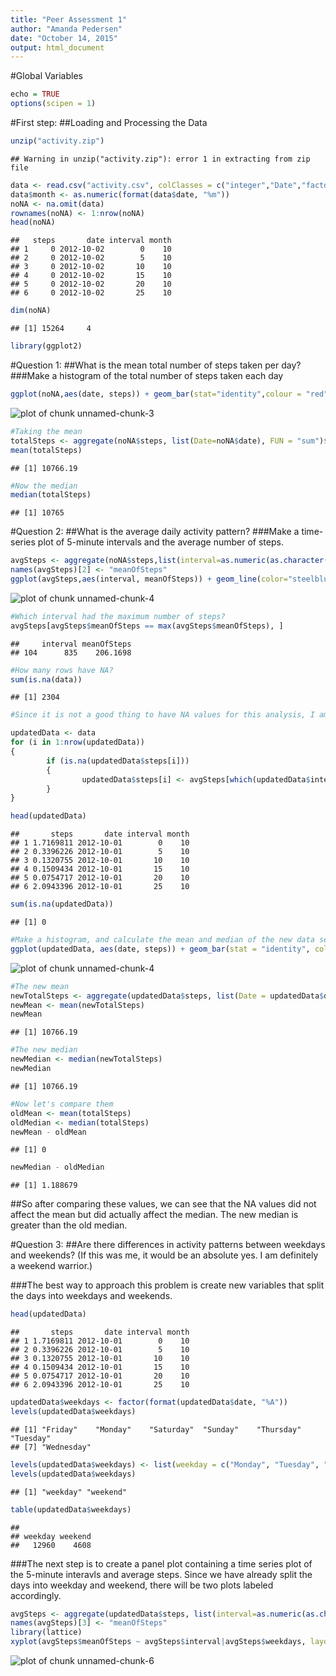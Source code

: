 ```yaml
---
title: "Peer Assessment 1"
author: "Amanda Pedersen"
date: "October 14, 2015"
output: html_document
---
```

#Global Variables

```r
echo = TRUE
options(scipen = 1)
```
#First step:
##Loading and Processing the Data

```r
unzip("activity.zip")
```

```
## Warning in unzip("activity.zip"): error 1 in extracting from zip file
```

```r
data <- read.csv("activity.csv", colClasses = c("integer","Date","factor"))
data$month <- as.numeric(format(data$date, "%m"))
noNA <- na.omit(data)
rownames(noNA) <- 1:nrow(noNA)
head(noNA)
```

```
##   steps       date interval month
## 1     0 2012-10-02        0    10
## 2     0 2012-10-02        5    10
## 3     0 2012-10-02       10    10
## 4     0 2012-10-02       15    10
## 5     0 2012-10-02       20    10
## 6     0 2012-10-02       25    10
```

```r
dim(noNA)
```

```
## [1] 15264     4
```

```r
library(ggplot2)
```

#Question 1:
##What is the mean total number of steps taken per day?
###Make a histogram of the total number of  steps taken each day


```r
ggplot(noNA,aes(date, steps)) + geom_bar(stat="identity",colour = "red", fill = "red", width = 0.7) + facet_grid(.~month, scales="free")+labs(title = "Steps Histogram", x = "Date", y= "Steps")
```

![plot of chunk unnamed-chunk-3](figure/unnamed-chunk-3-1.png) 

```r
#Taking the mean
totalSteps <- aggregate(noNA$steps, list(Date=noNA$date), FUN = "sum")$x
mean(totalSteps)
```

```
## [1] 10766.19
```

```r
#Now the median
median(totalSteps)
```

```
## [1] 10765
```
#Question 2:
##What is the average daily activity pattern?
###Make a time-series plot of 5-minute intervals and the average number of steps.


```r
avgSteps <- aggregate(noNA$steps,list(interval=as.numeric(as.character(noNA$interval))),FUN="mean")
names(avgSteps)[2] <- "meanOfSteps"
ggplot(avgSteps,aes(interval, meanOfSteps)) + geom_line(color="steelblue", size=0.8) + labs(title = "Time Series Plot", x="5-minute intervals", y="Average Number of Steps")
```

![plot of chunk unnamed-chunk-4](figure/unnamed-chunk-4-1.png) 

```r
#Which interval had the maximum number of steps?
avgSteps[avgSteps$meanOfSteps == max(avgSteps$meanOfSteps), ]
```

```
##     interval meanOfSteps
## 104      835    206.1698
```

```r
#How many rows have NA?
sum(is.na(data))
```

```
## [1] 2304
```

```r
#Since it is not a good thing to have NA values for this analysis, I am going to sub in the value of the step mean for all NA.

updatedData <- data
for (i in 1:nrow(updatedData))
{
        if (is.na(updatedData$steps[i]))
        {
                updatedData$steps[i] <- avgSteps[which(updatedData$interval[i] == avgSteps$interval), ]$meanOfSteps
        }
}

head(updatedData)
```

```
##       steps       date interval month
## 1 1.7169811 2012-10-01        0    10
## 2 0.3396226 2012-10-01        5    10
## 3 0.1320755 2012-10-01       10    10
## 4 0.1509434 2012-10-01       15    10
## 5 0.0754717 2012-10-01       20    10
## 6 2.0943396 2012-10-01       25    10
```

```r
sum(is.na(updatedData))
```

```
## [1] 0
```

```r
#Make a histogram, and calculate the mean and median of the new data set
ggplot(updatedData, aes(date, steps)) + geom_bar(stat = "identity", colour = "green", fill = "green", width = 0.7) + facet_grid(.~month, scales = "free") + labs(title = "Histogram of Steps Taken Each Day with out Missing values", x = "Date", y = "Steps")
```

![plot of chunk unnamed-chunk-4](figure/unnamed-chunk-4-2.png) 

```r
#The new mean
newTotalSteps <- aggregate(updatedData$steps, list(Date = updatedData$date), FUN = "sum")$x
newMean <- mean(newTotalSteps)
newMean
```

```
## [1] 10766.19
```

```r
#The new median
newMedian <- median(newTotalSteps)
newMedian
```

```
## [1] 10766.19
```

```r
#Now let's compare them
oldMean <- mean(totalSteps)
oldMedian <- median(totalSteps)
newMean - oldMean
```

```
## [1] 0
```

```r
newMedian - oldMedian
```

```
## [1] 1.188679
```
##So after comparing these values, we can see that the NA values did not affect the mean but did actually affect the median. The new median is greater than the old median.

#Question 3:
##Are there differences in activity patterns between weekdays and weekends? (If this was me, it would be an absolute yes. I am definitely a weekend warrior.)

###The best way to approach this problem is create new variables that split the days into weekdays and weekends.


```r
head(updatedData)
```

```
##       steps       date interval month
## 1 1.7169811 2012-10-01        0    10
## 2 0.3396226 2012-10-01        5    10
## 3 0.1320755 2012-10-01       10    10
## 4 0.1509434 2012-10-01       15    10
## 5 0.0754717 2012-10-01       20    10
## 6 2.0943396 2012-10-01       25    10
```

```r
updatedData$weekdays <- factor(format(updatedData$date, "%A"))
levels(updatedData$weekdays)
```

```
## [1] "Friday"    "Monday"    "Saturday"  "Sunday"    "Thursday"  "Tuesday"  
## [7] "Wednesday"
```

```r
levels(updatedData$weekdays) <- list(weekday = c("Monday", "Tuesday", "Wednesday", "Thursday", "Friday"), weekend = c("Saturday", "Sunday"))
levels(updatedData$weekdays)
```

```
## [1] "weekday" "weekend"
```

```r
table(updatedData$weekdays)
```

```
## 
## weekday weekend 
##   12960    4608
```
###The next step is to create a panel plot containing a time series plot of the 5-minute interavls and average steps. Since we have already split the days into weekday and weekend, there will be two plots labeled accordingly.

```r
avgSteps <- aggregate(updatedData$steps, list(interval=as.numeric(as.character(updatedData$interval)),weekdays = updatedData$weekdays), FUN="mean")
names(avgSteps)[3] <- "meanOfSteps"
library(lattice)
xyplot(avgSteps$meanOfSteps ~ avgSteps$interval|avgSteps$weekdays, layout = c(1,2), type="1", xlab="Interval", ylab="Steps")
```

![plot of chunk unnamed-chunk-6](figure/unnamed-chunk-6-1.png) 
